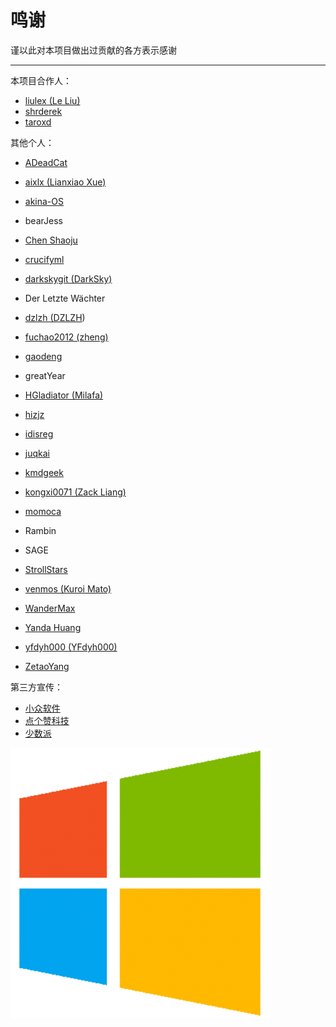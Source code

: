 # 鸣谢

谨以此对本项目做出过贡献的各方表示感谢

---

本项目合作人：

* [liulex \(Le Liu\)](https://github.com/liulex)
* [shrderek](https://github.com/shrderek)
* [taroxd](https://github.com/taroxd)

其他个人：

* [ADeadCat](https://github.com/ADeadCat)
* [aixlx \(Lianxiao Xue\)](#)

* [akina-OS](https://github.com/akina-OS)

* bearJess

* [Chen Shaoju](https://github.com/chenshaoju)

* [crucifyml](https://github.com/crucifyml)

* [darkskygit \(DarkSky\)](#)

* Der Letzte Wächter

* [dzlzh \(DZLZH](https://github.com/dzlzh)\)

* [fuchao2012 \(zheng\)](https://github.com/fuchao2012)

* [gaodeng](#)

* greatYear

* [HGladiator \(Milafa\)](#)

* [hizjz](#)

* [idisreg](#)

* [juqkai](#)

* [kmdgeek](https://github.com/kmdgeek)

* [kongxi0071 \(Zack Liang\)](https://github.com/kongxi0071)

* [momoca](https://github.com/momoca)

* Rambin

* SAGE

* [StrollStars](https://github.com/StrollStars)

* [venmos \(Kuroi Mato\)](https://github.com/venmos)

* [WanderMax](https://github.com/WanderMax)

* [Yanda Huang](https://github.com/yodahuang)

* [yfdyh000 \(YFdyh000\)](#)

* [ZetaoYang](https://github.com/ZetaoYang)

第三方宣传：

* [小众软件](http://www.appinn.com/windows-apps-that-amaze-us/)
* [点个赞科技](http://wiki.jjboom.com/doku.php?id=专题策划:常用软件建议)
* [少数派](https://sspai.com/post/38866)

![](/assets/windows_logo.png)

